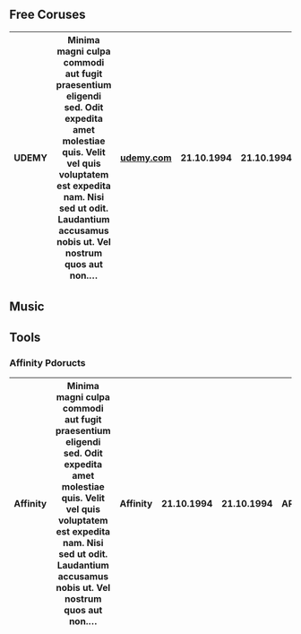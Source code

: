 ## Free Coruses

| UDEMY | Minima magni culpa commodi aut fugit praesentium eligendi sed. Odit expedita amet molestiae quis. Velit vel quis voluptatem est expedita nam. Nisi sed ut odit. Laudantium accusamus nobis ut. Vel nostrum quos aut non.… | [udemy.com](udemy.com) | 21.10.1994 | 21.10.1994 | Course |
|----------|-----------------------|----------|------------|------------|-------|

## Music

## Tools

### Affinity Pdoructs

| Affinity | Minima magni culpa commodi aut fugit praesentium eligendi sed. Odit expedita amet molestiae quis. Velit vel quis voluptatem est expedita nam. Nisi sed ut odit. Laudantium accusamus nobis ut. Vel nostrum quos aut non.… | Affinity | 21.10.1994 | 21.10.1994 | ART |
|----------|-----------------------|----------|------------|------------|-------|
